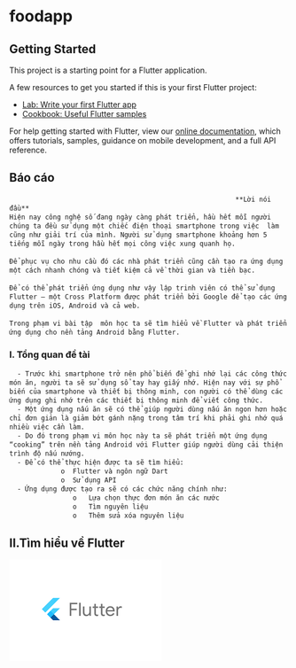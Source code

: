 # foodapp

## Getting Started

This project is a starting point for a Flutter application.

A few resources to get you started if this is your first Flutter project:

- [Lab: Write your first Flutter app](https://flutter.dev/docs/get-started/codelab)
- [Cookbook: Useful Flutter samples](https://flutter.dev/docs/cookbook)

For help getting started with Flutter, view our
[online documentation](https://flutter.dev/docs), which offers tutorials,
samples, guidance on mobile development, and a full API reference.

## Báo cáo
                                                             **Lời nói đầu**
    Hiện nay công nghệ số đang ngày càng phát triển, hầu hết mỗi người chúng ta đều sử dụng một chiếc điện thoại smartphone trong việc  làm  cũng như giải trí của mình. Người sử dụng smartphone khoảng hơn 5 tiếng mỗi ngày trong hầu hết mọi công việc xung quanh họ.

    Để phục vụ cho nhu cầu đó các nhà phát triển cũng cần tạo ra ứng dụng một cách nhanh chóng và tiết kiệm cả về thời gian và tiền bạc. 

    Để có thể phát triển ứng dụng như vậy lập trinh viên có thể sử dụng Flutter – một Cross Platform được phát triển bởi Google để tạo các ứng dụng trên iOS, Android và cả web.

    Trong phạm vi bài tập  môn học ta sẽ tìm hiểu về Flutter và phát triển ứng dụng cho nền tảng Android bằng Flutter.

### 	I. Tổng quan đề tài
      - Trước khi smartphone trở nên phổ biến để ghi nhớ lại các công thức món ăn, người ta sẽ sử dụng sổ tay hay giấy nhớ. Hiện nay với sự phổ biến của smartphone và thiết bị thông minh, con người có thể dùng các ứng dụng ghi nhớ trên các thiết bị thông minh để viết công thức.
      - Một ứng dụng nấu ăn sẽ có thể giúp người dùng nấu ăn ngon hơn hoặc chỉ đơn giản là giảm bớt gánh nặng trong tâm trí khi phải ghi nhớ quá nhiều việc cần làm.
      - Do đó trong phạm vi môn học này ta sẽ phát triển một ứng dụng “cooking” trên nền tảng Android với Flutter giúp người dùng cải thiện trình độ nấu nướng.
      - Để có thể thực hiện được ta sẽ tìm hiểu:
                 o	Flutter và ngôn ngữ Dart
                 o	Sử dụng API
      - Ứng dụng được tạo ra sẽ có các chức năng chính như:
                    o	Lựa chọn thực đơn món ăn các nước
                    o	Tìm nguyên liệu
                    o	Thêm sửa xóa nguyên liệu
##      II.Tìm hiểu về Flutter
![Alt](./assets/images/taixuong.png)
        

               
    

                        